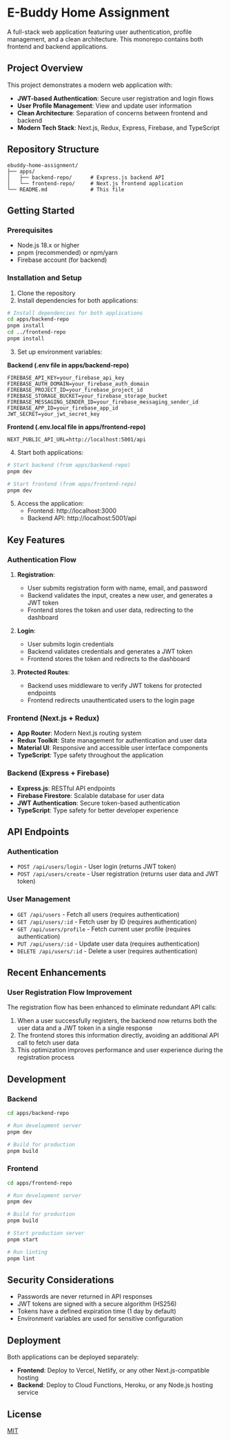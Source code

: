 # E-Buddy Home Assignment

A full-stack web application featuring user authentication, profile management, and a clean architecture. This monorepo contains both frontend and backend applications.

## Project Overview

This project demonstrates a modern web application with:

- **JWT-based Authentication**: Secure user registration and login flows
- **User Profile Management**: View and update user information
- **Clean Architecture**: Separation of concerns between frontend and backend
- **Modern Tech Stack**: Next.js, Redux, Express, Firebase, and TypeScript

## Repository Structure

```
ebuddy-home-assignment/
├── apps/
│   ├── backend-repo/      # Express.js backend API
│   └── frontend-repo/     # Next.js frontend application
└── README.md              # This file
```

## Getting Started

### Prerequisites

- Node.js 18.x or higher
- pnpm (recommended) or npm/yarn
- Firebase account (for backend)

### Installation and Setup

1. Clone the repository
2. Install dependencies for both applications:

```bash
# Install dependencies for both applications
cd apps/backend-repo
pnpm install
cd ../frontend-repo
pnpm install
```

3. Set up environment variables:

**Backend (.env file in apps/backend-repo)**
```
FIREBASE_API_KEY=your_firebase_api_key
FIREBASE_AUTH_DOMAIN=your_firebase_auth_domain
FIREBASE_PROJECT_ID=your_firebase_project_id
FIREBASE_STORAGE_BUCKET=your_firebase_storage_bucket
FIREBASE_MESSAGING_SENDER_ID=your_firebase_messaging_sender_id
FIREBASE_APP_ID=your_firebase_app_id
JWT_SECRET=your_jwt_secret_key
```

**Frontend (.env.local file in apps/frontend-repo)**
```
NEXT_PUBLIC_API_URL=http://localhost:5001/api
```

4. Start both applications:

```bash
# Start backend (from apps/backend-repo)
pnpm dev

# Start frontend (from apps/frontend-repo)
pnpm dev
```

5. Access the application:
   - Frontend: http://localhost:3000
   - Backend API: http://localhost:5001/api

## Key Features

### Authentication Flow

1. **Registration**:
   - User submits registration form with name, email, and password
   - Backend validates the input, creates a new user, and generates a JWT token
   - Frontend stores the token and user data, redirecting to the dashboard

2. **Login**:
   - User submits login credentials
   - Backend validates credentials and generates a JWT token
   - Frontend stores the token and redirects to the dashboard

3. **Protected Routes**:
   - Backend uses middleware to verify JWT tokens for protected endpoints
   - Frontend redirects unauthenticated users to the login page

### Frontend (Next.js + Redux)

- **App Router**: Modern Next.js routing system
- **Redux Toolkit**: State management for authentication and user data
- **Material UI**: Responsive and accessible user interface components
- **TypeScript**: Type safety throughout the application

### Backend (Express + Firebase)

- **Express.js**: RESTful API endpoints
- **Firebase Firestore**: Scalable database for user data
- **JWT Authentication**: Secure token-based authentication
- **TypeScript**: Type safety for better developer experience

## API Endpoints

### Authentication
- `POST /api/users/login` - User login (returns JWT token)
- `POST /api/users/create` - User registration (returns user data and JWT token)

### User Management
- `GET /api/users` - Fetch all users (requires authentication)
- `GET /api/users/:id` - Fetch user by ID (requires authentication)
- `GET /api/users/profile` - Fetch current user profile (requires authentication)
- `PUT /api/users/:id` - Update user data (requires authentication)
- `DELETE /api/users/:id` - Delete a user (requires authentication)

## Recent Enhancements

### User Registration Flow Improvement

The registration flow has been enhanced to eliminate redundant API calls:

1. When a user successfully registers, the backend now returns both the user data and a JWT token in a single response
2. The frontend stores this information directly, avoiding an additional API call to fetch user data
3. This optimization improves performance and user experience during the registration process

## Development

### Backend

```bash
cd apps/backend-repo

# Run development server
pnpm dev

# Build for production
pnpm build
```

### Frontend

```bash
cd apps/frontend-repo

# Run development server
pnpm dev

# Build for production
pnpm build

# Start production server
pnpm start

# Run linting
pnpm lint
```

## Security Considerations

- Passwords are never returned in API responses
- JWT tokens are signed with a secure algorithm (HS256)
- Tokens have a defined expiration time (1 day by default)
- Environment variables are used for sensitive configuration

## Deployment

Both applications can be deployed separately:

- **Frontend**: Deploy to Vercel, Netlify, or any other Next.js-compatible hosting
- **Backend**: Deploy to Cloud Functions, Heroku, or any Node.js hosting service

## License

[MIT](LICENSE)

